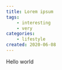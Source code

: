 ```yaml
---
title: Lorem ipsum
tags:
    - interesting
    - very
categories:
    - lifestyle
created: 2020-06-08
---
```

Hello world